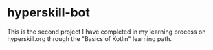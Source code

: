 # hyperskill-bot

This is the second project I have completed in my learning process on hyperskill.org through the "Basics of Kotlin" learning path.
